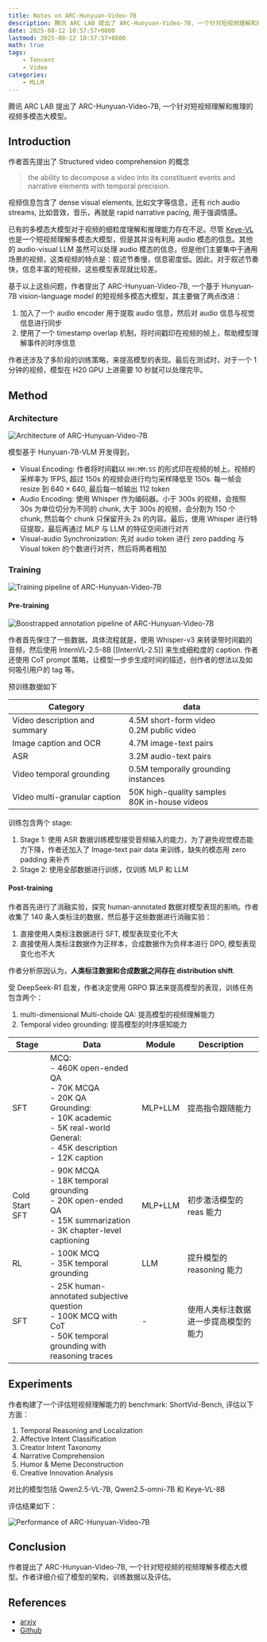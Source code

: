 ```yaml
---
title: Notes on ARC-Hunyuan-Video-7B
description: 腾讯 ARC LAB 提出了 ARC-Hunyuan-Video-7B, 一个针对短视频理解和推理的视频多模态大模型。
date: 2025-08-12 10:57:57+0800
lastmod: 2025-08-12 10:57:57+0800
math: true
tags: 
    - Tencent
    - Video
categories:
    - MLLM 
---
```



腾讯 ARC LAB 提出了 ARC-Hunyuan-Video-7B, 一个针对短视频理解和推理的视频多模态大模型。

## Introduction

作者首先提出了 Structured video comprehension 的概念

> the ability to decompose a video into its constituent events and narrative elements with temporal precision.

视频信息包含了 dense visual elements, 比如文字等信息，还有 rich audio streams, 比如音效，音乐，再就是 rapid narrative pacing, 用于强调情感。

已有的多模态大模型对于视频的细粒度理解和推理能力存在不足。尽管 [Keye-VL](https://maosong.website/p/notes-on-keye-vl/) 也是一个短视频理解多模态大模型，但是其并没有利用 audio 模态的信息。其他的 audio-visual LLM 虽然可以处理 audio 模态的信息，但是他们主要集中于通用场景的视频，这类视频的特点是：叙述节奏慢，信息密度低。因此，对于叙述节奏快，信息丰富的短视频，这些模型表现就比较差。

基于以上这些问题，作者提出了 ARC-Hunyuan-Video-7B, 一个基于 Hunyuan-7B vision-language model 的短视频多模态大模型，其主要做了两点改进：

1. 加入了一个 audio encoder 用于提取 audio 信息，然后对 audio 信息与视觉信息进行同步
2. 使用了一个 timestamp overlap 机制，将时间戳印在视频的帧上，帮助模型理解事件的时序信息

作者还涉及了多阶段的训练策略，来提高模型的表现。最后在测试时，对于一个 1 分钟的视频，模型在 H20 GPU 上进需要 10 秒就可以处理完毕。

## Method

### Architecture

![Architecture of ARC-Hunyuan-Video-7B](ARC-Hunyuan-Video-architecture.png)

模型基于 Hunyuan-7B-VLM 开发得到，

- Visual Encoding: 作者将时间戳以 `HH:MM:SS` 的形式印在视频的帧上。视频的采样率为 1FPS, 超过 150s 的视频会进行均匀采样降低至 150s. 每一帧会 resize 到 $640\times 640$, 最后每一帧输出 112 token
- Audio Encoding: 使用 Whisper 作为编码器。小于 300s 的视频，会按照 30s 为单位切分为不同的 chunk, 大于 300s 的视频，会分割为 150 个 chunk, 然后每个 chunk 只保留开头 2s 的内容。最后，使用 Whisper 进行特征提取，最后再通过 MLP 与 LLM 的特征空间进行对齐
- Visual-audio Synchronization: 先对 audio token 进行 zero padding 与 Visual token 的个数进行对齐，然后将两者相加

### Training

![Training pipeline of ARC-Hunyuan-Video-7B](ARC-Hunyuan-Video-training-overall.png)

#### Pre-training

![Boostrapped annotation pipeline of ARC-Hunyuan-Video-7B](ARC-Hunyuan-Video-annotation.png)

作者首先保住了一些数据。具体流程就是，使用 Whisper-v3 来转录带时间戳的音频，然后使用 InternVL-2.5-8B [[InternVL-2.5]] 来生成细粒度的 caption. 作者还使用 CoT prompt 策略，让模型一步步生成时间的描述，创作者的想法以及如何吸引用户的 tag 等。

预训练数据如下

| Category                      | data                                            |
| ----------------------------- | ----------------------------------------------- |
| Video description and summary | 4.5M short-form video<br>0.2M public video      |
| Image caption and OCR         | 4.7M image-text pairs                           |
| ASR                           | 3.2M audio-text pairs                           |
| Video temporal grounding      | 0.5M temporally grounding instances             |
| Video multi-granular caption  | 50K high-quality samples<br>80K in-house videos |

训练包含两个 stage:

1. Stage 1: 使用 ASR 数据训练模型接受音频输入的能力，为了避免视觉模态能力下降，作者还加入了 Image-text pair data 来训练，缺失的模态用 zero padding 来补齐
2. Stage 2: 使用全部数据进行训练，仅训练 MLP 和 LLM

#### Post-training

作者首先进行了消融实验，探究 human-annotated 数据对模型表现的影响。作者收集了 140 条人类标注的数据，然后基于这些数据进行消融实验：

1. 直接使用人类标注数据进行 SFT, 模型表现变化不大
2. 直接使用人类标注数据作为正样本，合成数据作为负样本进行 DPO, 模型表现变化也不大

作者分析原因认为，**人类标注数据和合成数据之间存在 distribution shift**.

受 DeepSeek-R1 启发，作者决定使用 GRPO 算法来提高模型的表现，训练任务包含两个：

1. multi-dimensional Multi-choide QA: 提高模型的视频理解能力
2. Temporal video grounding: 提高模型的时序感知能力

| Stage          | Data                                                                                                                                                               | Module  | Description        |
| -------------- | ------------------------------------------------------------------------------------------------------------------------------------------------------------------ | ------- | ------------------ |
| SFT            | MCQ:<br> - 460K open-ended QA<br> - 70K MCQA<br> - 20K QA<br>Grounding:<br> - 10K academic<br> - 5K real-world<br>General:<br> - 45K description<br> - 12K caption | MLP+LLM | 提高指令跟随能力           |
| Cold Start SFT | - 90K MCQA<br>- 18K temporal grounding<br>- 20K open-ended QA<br>- 15K summarization<br>- 3K chapter-level captioning                                              | MLP+LLM | 初步激活模型的 reas 能力      |
| RL             | - 100K MCQ<br>- 35K temporal grounding                                                                                                                             | LLM     | 提升模型的 reasoning 能力   |
| SFT            | - 25K human-annotated subjective question<br>- 100K MCQ with CoT<br>- 50K temporal grounding with reasoning traces                                                 | -       | 使用人类标注数据进一步提高模型的能力 |

## Experiments

作者构建了一个评估短视频理解能力的 benchmark: ShortVid-Bench, 评估以下方面：

1. Temporal Reasoning and Localization
2. Affective Intent Classification
3. Creator Intent Taxonomy
4. Narrative Comprehension
5. Humor & Meme Deconstruction
6. Creative Innovation Analysis

对比的模型包括 Qwen2.5-VL-7B, Qwen2.5-omni-7B 和 Keye-VL-8B

评估结果如下：

![Performance of ARC-Hunyuan-Video-7B](ARC-Hunyuan-Video-performance.png)

## Conclusion

作者提出了 ARC-Hunyuan-Video-7B, 一个针对短视频的视频理解多模态大模型。作者详细介绍了模型的架构，训练数据以及评估。

## References

- [arxiv](http://arxiv.org/abs/2507.20939)
- [Github](https://github.com/TencentARC/ARC-Hunyuan-Video-7B)
